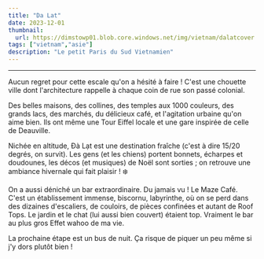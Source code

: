 ```yaml
---
title: "Da Lat"
date: 2023-12-01
thumbnail:
  url: https://dimstowp01.blob.core.windows.net/img/vietnam/dalatcover.jpg
tags: ["vietnam","asie"]
description: "Le petit Paris du Sud Vietnamien"
---
```

---

Aucun regret pour cette escale qu'on a hésité à faire ! C'est une chouette ville dont l'architecture rappelle à chaque coin de rue son passé colonial.

Des belles maisons, des collines, des temples aux 1000 couleurs, des grands lacs, des marchés, du délicieux café, et l'agitation urbaine qu'on aime bien. Ils ont même une Tour Eiffel locale et une gare inspirée de celle de Deauville.

Nichée en altitude, Đà Lạt est une destination fraîche (c'est à dire 15/20 degrés, on survit). Les gens (et les chiens) portent bonnets, écharpes et doudounes, les décos (et musiques) de Noël sont sorties ; on retrouve une ambiance hivernale qui fait plaisir ! ❄️

On a aussi déniché un bar extraordinaire. Du jamais vu ! Le Maze Café. C'est un établissement immense, biscornu, labyrinthe, où on se perd dans des dizaines d'escaliers, de couloirs, de pièces confinées et autant de Roof Tops. Le jardin et le chat (lui aussi bien couvert) étaient top. Vraiment le bar au plus gros Effet wahoo de ma vie.

La prochaine étape est un bus de nuit. Ça risque de piquer un peu même si j'y dors plutôt bien !
